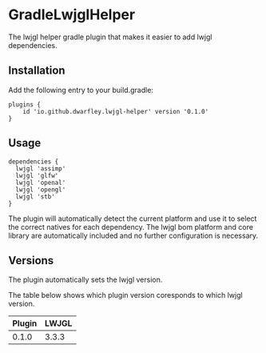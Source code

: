 # GradleLwjglHelper

The lwjgl helper gradle plugin that makes it easier to add lwjgl dependencies.

## Installation

Add the following entry to your build.gradle:
```
plugins {
    id 'io.github.dwarfley.lwjgl-helper' version '0.1.0'
}
```

## Usage

```
dependencies {
  lwjgl 'assimp'
  lwjgl 'glfw'
  lwjgl 'openal'
  lwjgl 'opengl'
  lwjgl 'stb'
}
```

The plugin will automatically detect the current platform and use it to select the correct natives for each dependency.
The lwjgl bom platform and core library are automatically included and no further configuration is necessary.

## Versions

The plugin automatically sets the lwjgl version.

The table below shows which plugin version coresponds to which lwjgl version.

| Plugin | LWJGL |
| --- | --- |
| 0.1.0 | 3.3.3 |
